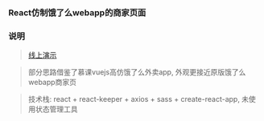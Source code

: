 ### React仿制饿了么webapp的商家页面

### 说明

> [线上演示](https://cet48818.github.io/react-sell/index.html)

> 部分思路借鉴了慕课vuejs高仿饿了么外卖app, 外观更接近原版饿了么webapp商家页

> 技术栈: react + react-keeper + axios + sass + create-react-app, 未使用状态管理工具

